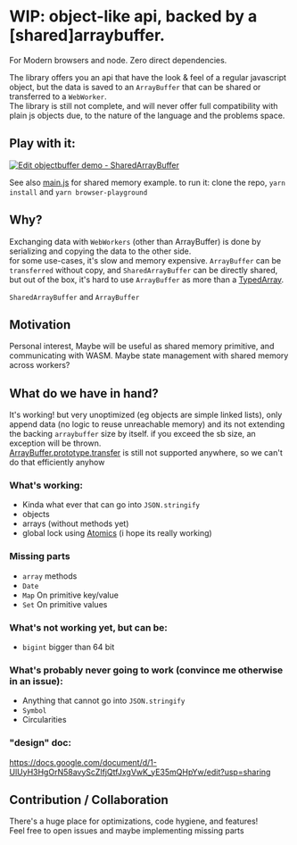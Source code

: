 # WIP: object-like api, backed by a [shared]arraybuffer.
For Modern browsers and node. Zero direct dependencies.

The library offers you an api that have the look & feel of a regular javascript object, but the data is saved to an `ArrayBuffer` that can be shared or transferred to a `WebWorker`.  
The library is still not complete, and will never offer full compatibility with plain js objects due, to the nature of the language and the problems space.

## Play with it:

[![Edit objectbuffer demo - SharedArrayBuffer](https://codesandbox.io/static/img/play-codesandbox.svg)](https://codesandbox.io/s/objectbuffer-demo-sharedarraybuffer-tf3il?fontsize=14&module=%2Fsrc%2Findex.ts)

See also [main.js](playground/main.js) for shared memory example.
to run it: clone the repo, `yarn install` and `yarn browser-playground`


## Why?
Exchanging data with `WebWorkers` (other than ArrayBuffer) is done by serializing and copying the data to the other side.  
for some use-cases, it's slow and memory expensive.
`ArrayBuffer` can be `transferred` without copy, and `SharedArrayBuffer` can be directly shared, but out of the box, it's hard to use `ArrayBuffer` as more than a [TypedArray](https://developer.mozilla.org/en-US/docs/Web/JavaScript/Typed_arrays).  



`SharedArrayBuffer` and `ArrayBuffer`

## Motivation
Personal interest, Maybe will be useful as shared memory primitive, and communicating with WASM. Maybe state management with shared memory across workers?

## What do we have in hand?
It's working! but very unoptimized (eg objects are simple linked lists), only append data (no logic to reuse unreachable memory)
and its not extending the backing `arraybuffer` size by itself.
if you exceed the sb size, an exception will be thrown.  
[ArrayBuffer.prototype.transfer](https://developer.mozilla.org/en-US/docs/Web/JavaScript/Reference/Global_Objects/ArrayBuffer/transfer) is still not supported anywhere, so we can't do that efficiently anyhow

### What's working:
  * Kinda what ever that can go into `JSON.stringify`
  * objects
  * arrays (without methods yet)
  * global lock using [Atomics](https://developer.mozilla.org/en-US/docs/Web/JavaScript/Reference/Global_Objects/Atomics) (i hope its really working)

### Missing parts
 * `array` methods
 * `Date`
 * `Map` On primitive key/value
 * `Set` On primitive values

### What's not working yet, but can be:
 * `bigint` bigger than 64 bit

### What's probably never going to work (convince me otherwise in an issue):
  * Anything that cannot go into `JSON.stringify`
  * `Symbol`
  * Circularities

### "design" doc:
https://docs.google.com/document/d/1-UlUyH3HgOrN58avyScZlfjQtfJxgVwK_yE35mQHpYw/edit?usp=sharing


## Contribution / Collaboration
There's a huge place for optimizations, code hygiene, and features!  
Feel free to open issues and maybe implementing missing parts

